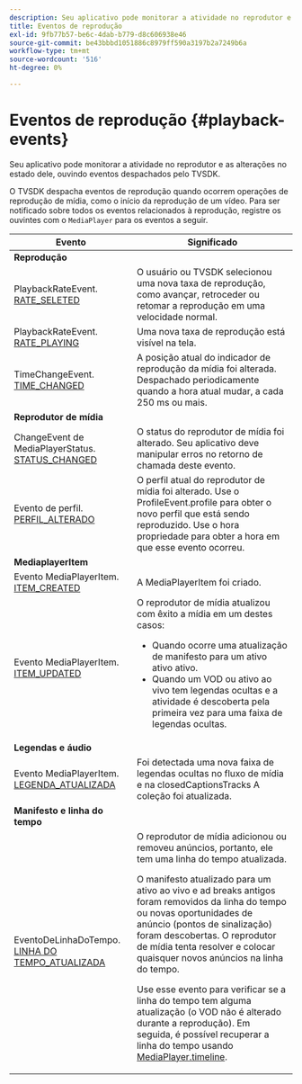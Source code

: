 ```yaml
---
description: Seu aplicativo pode monitorar a atividade no reprodutor e as alterações no estado dele, ouvindo eventos despachados pelo TVSDK.
title: Eventos de reprodução
exl-id: 9fb77b57-be6c-4dab-b779-d8c606938e46
source-git-commit: be43bbbd1051886c8979ff590a3197b2a7249b6a
workflow-type: tm+mt
source-wordcount: '516'
ht-degree: 0%

---
```


# Eventos de reprodução {#playback-events}

Seu aplicativo pode monitorar a atividade no reprodutor e as alterações no estado dele, ouvindo eventos despachados pelo TVSDK.

O TVSDK despacha eventos de reprodução quando ocorrem operações de reprodução de mídia, como o início da reprodução de um vídeo. Para ser notificado sobre todos os eventos relacionados à reprodução, registre os ouvintes com o `MediaPlayer` para os eventos a seguir.

<table frame="all" colsep="1" rowsep="1" id="table_922EEA3DE0BD47BA982E11F890CA0A6B"> 
 <thead> 
  <tr rowsep="1"> 
   <th colname="1" class="entry"> Evento </th> 
   <th colname="2" class="entry"> Significado </th> 
  </tr> 
 </thead>
 <tbody> 
  <tr rowsep="1"> 
   <td colname="1"><b>Reprodução</b> </td> 
   <td colname="2"> </td>
  </tr> 
  <tr rowsep="1"> 
   <td colname="1">PlaybackRateEvent.<a href="https://help.adobe.com/en_US/primetime/api/psdk/asdoc-dhls_1.4/com/adobe/mediacore/events/PlaybackRateEvent.html#RATE_SELECTED" format="html" scope="external"> RATE_SELETED</a> </td> 
   <td colname="2"> O usuário ou TVSDK selecionou uma nova taxa de reprodução, como avançar, retroceder ou retomar a reprodução em uma velocidade normal. </td> 
  </tr> 
  <tr rowsep="1"> 
   <td colname="1">PlaybackRateEvent.<a href="https://help.adobe.com/en_US/primetime/api/psdk/asdoc-dhls_1.4/com/adobe/mediacore/events/PlaybackRateEvent.html#RATE_PLAYING" format="html" scope="external"> RATE_PLAYING</a> </td> 
   <td colname="2"> Uma nova taxa de reprodução está visível na tela. </td> 
  </tr> 
  <tr rowsep="1"> 
   <td colname="1"> TimeChangeEvent.<a href="https://help.adobe.com/en_US/primetime/api/psdk/asdoc-dhls_1.4/com/adobe/mediacore/events/TimeChangeEvent.html#TIME_CHANGED" format="html" scope="external"> TIME_CHANGED</a> </td> 
   <td colname="2"> A posição atual do indicador de reprodução da mídia foi alterada. Despachado periodicamente quando a hora atual mudar, a cada 250 ms ou mais. </td> 
  </tr> 
  <tr rowsep="1"> 
   <td colname="1"><b>Reprodutor de mídia</b> </td> 
   <td colname="2"> </td>
  </tr> 
  <tr rowsep="1"> 
   <td colname="1">ChangeEvent de MediaPlayerStatus.<a href="https://help.adobe.com/en_US/primetime/api/psdk/asdoc-dhls_1.4/com/adobe/mediacore/events/MediaPlayerStatusChangeEvent.html#STATUS_CHANGED" format="html" scope="external"> STATUS_CHANGED</a> </td> 
   <td colname="2"> O status do reprodutor de mídia foi alterado. Seu aplicativo deve manipular erros no retorno de chamada deste evento. </td> 
  </tr> 
  <tr rowsep="1"> 
   <td colname="1">Evento de perfil.<a href="https://help.adobe.com/en_US/primetime/api/psdk/asdoc-dhls_1.4/com/adobe/mediacore/events/ProfileEvent.html#PROFILE_CHANGED" format="html" scope="external"> PERFIL_ALTERADO</a> </td> 
   <td colname="2">O perfil atual do reprodutor de mídia foi alterado. Use o <span class="codeph"> ProfileEvent.profile</span> para obter o novo perfil que está sendo reproduzido. Use o <span class="codeph"> hora</span> propriedade para obter a hora em que esse evento ocorreu. </td> 
  </tr> 
  <tr rowsep="1"> 
   <td colname="1"><b>MediaplayerItem</b> </td> 
   <td colname="2"> </td>
  </tr> 
  <tr rowsep="1"> 
   <td colname="1">Evento MediaPlayerItem.<a href="https://help.adobe.com/en_US/primetime/api/psdk/asdoc-dhls_1.4/com/adobe/mediacore/events/MediaPlayerItemEvent.html#ITEM_CREATED" format="html" scope="external"> ITEM_CREATED</a> </td> 
   <td colname="2">A <span class="codeph"> MediaPlayerItem</span> foi criado. </td> 
  </tr> 
  <tr rowsep="1"> 
   <td colname="1">Evento MediaPlayerItem.<a href="https://help.adobe.com/en_US/primetime/api/psdk/asdoc-dhls_1.4/com/adobe/mediacore/events/MediaPlayerItemEvent.html#ITEM_UPDATED" format="html" scope="external"> ITEM_UPDATED</a> </td> 
   <td colname="2">O reprodutor de mídia atualizou com êxito a mídia em um destes casos: 
    <ul id="ul_E4D1A1D468544C3B9F8046E9B68A956D"> 
     <li id="li_35A2A417BF924E039D9CB36CFBCDFEB6">Quando ocorre uma atualização de manifesto para um ativo ativo ativo. </li> 
     <li id="li_E7AB380C212B4011B07C3B313282681C">Quando um VOD ou ativo ao vivo tem legendas ocultas e a atividade é descoberta pela primeira vez para uma faixa de legendas ocultas. </li> 
    </ul> </td> 
  </tr> 
  <tr rowsep="1"> 
   <td colname="1"><b>Legendas e áudio</b> </td> 
   <td colname="2"> </td>
  </tr> 
  <tr rowsep="1"> 
   <td colname="1"> Evento MediaPlayerItem.<a href="https://help.adobe.com/en_US/primetime/api/psdk/asdoc-dhls_1.4/com/adobe/mediacore/events/MediaPlayerItemEvent.html#CAPTION_UPDATED" format="html" scope="external"> LEGENDA_ATUALIZADA</a> </td> 
   <td colname="2">Foi detectada uma nova faixa de legendas ocultas no fluxo de mídia e na <span class="codeph"> closedCaptionsTracks</span> A coleção foi atualizada. </td> 
  </tr> 
  <tr rowsep="1"> 
   <td colname="1"><b>Manifesto e linha do tempo</b> </td> 
   <td colname="2"> </td>
  </tr> 
  <tr rowsep="0"> 
   <td colname="1">EventoDeLinhaDoTempo.<a href="https://help.adobe.com/en_US/primetime/api/psdk/asdoc-dhls_1.4/com/adobe/mediacore/events/TimelineEvent.html#TIMELINE_UPDATED" format="html" scope="external"> LINHA DO TEMPO_ATUALIZADA</a> </td> 
   <td colname="2">O reprodutor de mídia adicionou ou removeu anúncios, portanto, ele tem uma linha do tempo atualizada. <p>O manifesto atualizado para um ativo ao vivo e ad breaks antigos foram removidos da linha do tempo ou novas oportunidades de anúncio (pontos de sinalização) foram descobertas. O reprodutor de mídia tenta resolver e colocar quaisquer novos anúncios na linha do tempo. </p> <p> Use esse evento para verificar se a linha do tempo tem alguma atualização (o VOD não é alterado durante a reprodução). Em seguida, é possível recuperar a linha do tempo usando <a href="https://help.adobe.com/en_US/primetime/api/psdk/asdoc-dhls_1.4/com/adobe/mediacore/MediaPlayer.html#timeline" format="html" scope="external"> MediaPlayer.timeline</a>. </p> </td> 
  </tr> 
 </tbody> 
</table>
